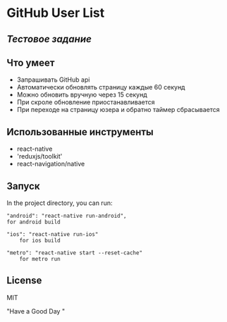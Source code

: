 # GitHub User List
## _Тестовое задание_

## Что умеет
- Запрашивать GitHub api
- Автоматически обновлять страницу каждые 60 секунд
- Можно обновить вручную через 15 секунд 
- При скроле обновление приостанавливается
- При переходе на страницу юзера и обратно таймер сбрасывается

## Использованные  инструменты 
- react-native
- 'reduxjs/toolkit'
- react-navigation/native

## Запуск
In the project directory, you can run:

    "android": "react-native run-android",
    for android build
    
    "ios": "react-native run-ios"
        for ios build

    "metro": "react-native start --reset-cache"
        for metro run



## License
MIT

"Have a Good Day " 

